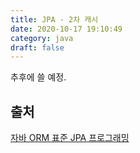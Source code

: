 ```yaml
---
title: JPA - 2차 캐시
date: 2020-10-17 19:10:49
category: java
draft: false
---
```


추후에 쓸 예정.

## 출처

[자바 ORM 표준 JPA 프로그래밍](https://www.aladin.co.kr/shop/wproduct.aspx?itemid=62681446)
